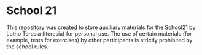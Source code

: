 # School 21
This repository was created to store auxiliary materials for the School21 by Lotho Teresia (lteresia) for personal use. The use of certain materials (for example, tests for exercises) by other participants is strictly prohibited by the school rules.
